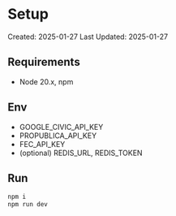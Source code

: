# Setup

Created: 2025-01-27
Last Updated: 2025-01-27

## Requirements
- Node 20.x, npm

## Env
- GOOGLE_CIVIC_API_KEY
- PROPUBLICA_API_KEY
- FEC_API_KEY
- (optional) REDIS_URL, REDIS_TOKEN

## Run
```bash
npm i
npm run dev
```
